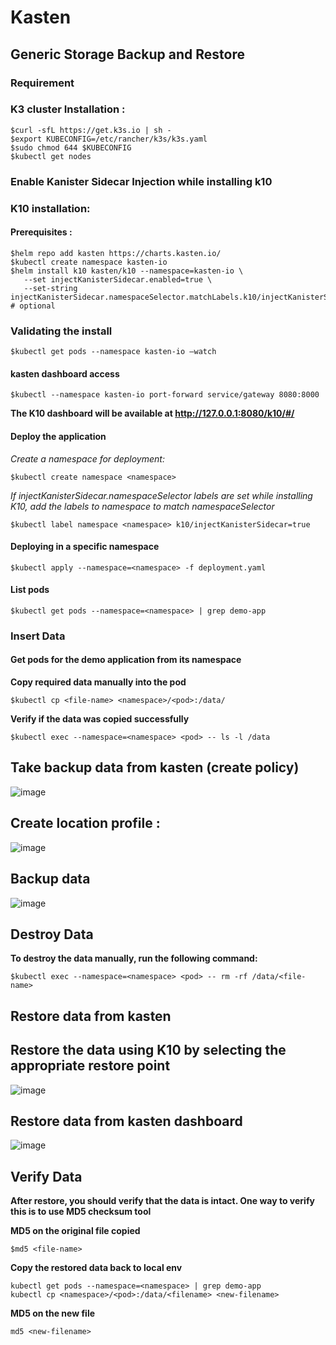 # Kasten
## Generic Storage Backup and Restore
### Requirement
### K3 cluster Installation :
```
$curl -sfL https://get.k3s.io | sh -
$export KUBECONFIG=/etc/rancher/k3s/k3s.yaml
$sudo chmod 644 $KUBECONFIG 
$kubectl get nodes
```
### Enable Kanister Sidecar Injection while installing k10
### K10 installation:
#### Prerequisites :
```
$helm repo add kasten https://charts.kasten.io/
$kubectl create namespace kasten-io 
$helm install k10 kasten/k10 --namespace=kasten-io \
   --set injectKanisterSidecar.enabled=true \
   --set-string injectKanisterSidecar.namespaceSelector.matchLabels.k10/injectKanisterSidecar=true # optional
```   
 ### Validating the install
 ```
$kubectl get pods --namespace kasten-io –watch
```
#### kasten dashboard access
```
$kubectl --namespace kasten-io port-forward service/gateway 8080:8000
```
**The K10 dashboard will be available at http://127.0.0.1:8080/k10/#/**

#### Deploy the application
*Create a namespace for deployment:*
```
$kubectl create namespace <namespace>
```
*If injectKanisterSidecar.namespaceSelector labels are set while installing K10, add the labels to namespace to match namespaceSelector*
```
$kubectl label namespace <namespace> k10/injectKanisterSidecar=true
```
#### Deploying in a specific namespace
``` 
$kubectl apply --namespace=<namespace> -f deployment.yaml
```
#### List pods
```
$kubectl get pods --namespace=<namespace> | grep demo-app
```
### Insert Data

#### Get pods for the demo application from its namespace

**Copy required data manually into the pod**
```   
$kubectl cp <file-name> <namespace>/<pod>:/data/
   ```
**Verify if the data was copied successfully**
```
$kubectl exec --namespace=<namespace> <pod> -- ls -l /data
```  

 ## Take backup data from kasten (create policy)
 ![image](https://user-images.githubusercontent.com/96052107/181490958-8a44cca3-f45b-47b4-b540-820e7cf0fc13.png)
 
 
 ## Create location profile : 
 ![image](https://user-images.githubusercontent.com/96052107/181493595-7e505d17-2961-46e5-ac46-0c0832b3e883.png)
 
 ## Backup data 
![image](https://user-images.githubusercontent.com/96052107/181498005-cadaf0cb-4f76-48a3-8e22-abf7f9af94ff.png)

## Destroy Data 
**To destroy the data manually, run the following command:**
```
$kubectl exec --namespace=<namespace> <pod> -- rm -rf /data/<file-name>
```

## Restore data from kasten

## Restore the data using K10 by selecting the appropriate restore point

![image](https://user-images.githubusercontent.com/96052107/181494351-19221326-dd79-4a02-adb6-2f86937fec20.png)

## Restore data from kasten dashboard

![image](https://user-images.githubusercontent.com/96052107/181495099-c159856a-5544-4ffc-9a92-10c71d3bd866.png)

## Verify Data
**After restore, you should verify that the data is intact. One way to verify this is to use MD5 checksum tool**


**MD5 on the original file copied**
```
$md5 <file-name>
```
**Copy the restored data back to local env**
```
kubectl get pods --namespace=<namespace> | grep demo-app
kubectl cp <namespace>/<pod>:/data/<filename> <new-filename>
```
**MD5 on the new file**
```
md5 <new-filename>
```

